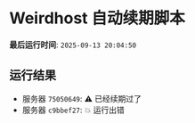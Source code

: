 # Weirdhost 自动续期脚本

**最后运行时间**: `2025-09-13 20:04:50`

## 运行结果

- 服务器 `75050649`: ⚠️ 已经续期过了
- 服务器 `c9bbef27`: 💥 运行出错
